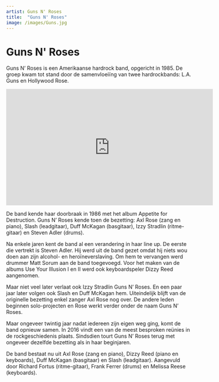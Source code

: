 ```yaml
---
artist: Guns N' Roses
title:  "Guns N' Roses"
image: /images/Guns.jpg
---
```


# Guns N' Roses

<span class="lead">Guns N’ Roses is een Amerikaanse hardrock band, opgericht in 1985. De groep kwam tot stand door de samenvloeiïng van twee hardrockbands: L.A. Guns en Hollywood Rose.</span> 

<iframe width="560" height="315" src="https://www.youtube.com/embed/NmqK0aXkHho" frameborder="0" allowfullscreen></iframe>De band kende haar doorbraak in 1986 met het album <span class="engels">Appetite for Destruction</span>. <span class="engels">Guns N’ Roses</span> kende toen de bezetting: Axl Rose (zang en piano), Slash (leadgitaar), Duff McKagan (basgitaar), Izzy Stradlin (ritme-gitaar) en Steven Adler (drums).Na enkele jaren kent de band al een verandering in haar <span class="engels">line up</span>. De eerste die vertrekt is Steven Adler. Hij werd uit de band gezet omdat hij niets wou doen aan zijn alcohol- en heroïneverslaving. Om hem te vervangen werd drummer Matt Sorum aan de band toegevoegd. Voor het maken van de albums <span class="engels">Use Your Illusion I</span> en <span class="engels">II</span> werd ook keyboardspeler Dizzy Reed aangenomen. Maar niet veel later verlaat ook Izzy Stradlin <span class="engels">Guns N’ Roses</span>. En een paar jaar later volgen ook Slash en Duff McKagan hem. Uiteindelijk blijft van de originelle bezetting enkel zanger Axl Rose nog over. De andere leden beginnen solo-projecten en Rose werkt verder onder de naam <span class="engels">Guns N’ Roses</span>. Maar ongeveer twintig jaar nadat iedereen zijn eigen weg ging, komt de band opnieuw samen. In 2016 vindt een van de meest besproken reünies in de rockgeschiedenis plaats. Sindsdien tourt <span class="engels">Guns N’ Roses</span> terug met ongeveer dezelfde bezetting als in haar beginjaren. De band bestaat nu uit Axl Rose (zang en piano), Dizzy Reed (piano en keyboards), Duff McKagan (basgitaar) en Slash (leadgitaar). Aangevuld door Richard Fortus (ritme-gitaar), Frank Ferrer (drums) en Melissa Reese (keyboards).